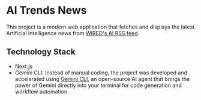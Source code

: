 # AI Trends News

This project is a modern web application that fetches and displays the latest Artificial Intelligence news from [WIRED's AI RSS feed](https://www.wired.com/feed/tag/ai/latest/rss).


## Technology Stack
- Next.js
- Gemini CLI: Instead of manual coding, the project was developed and accelerated using [Gemini CLI](https://github.com/google-gemini/gemini-cli), an open-source AI agent that brings the power of Gemini directly into your terminal for code generation and workflow automation.

